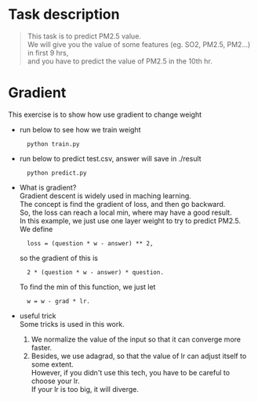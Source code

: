 # Task description
> This task is to predict PM2.5 value.  
    We will give you the value of some features
    (eg. SO2, PM2.5, PM2...) in first 9 hrs,   
    and you have to predict the value of 
    PM2.5 in the 10th hr.

# Gradient  
This exercise is to show how use gradient to change weight
* run below to see how we train weight

        python train.py 
* run below to predict test.csv, answer will save in ./result

        python predict.py

* What is gradient?  
    Gradient descent is widely used in maching learning.  
    The concept is find the gradient of loss, and then go backward.  
    So, the loss can reach a local min, where may have a good result.  
    In this example, we just use one layer weight to try to predict PM2.5.  
    We define   
    
        loss = (question * w - answer) ** 2, 
    so the gradient of this is   
    
        2 * (question * w - answer) * question. 
    To find the min of this function, we just let   
    
        w = w - grad * lr.
* useful trick   
    Some tricks is used in this work.  
    1. We normalize the value of the input so that it can converge more faster.  
    2. Besides, we use adagrad, so that the value of lr can adjust itself to some extent.   
        However, if you didn't use this tech, you have to be careful to choose your lr.   
        If your lr is too big, it will diverge.  
